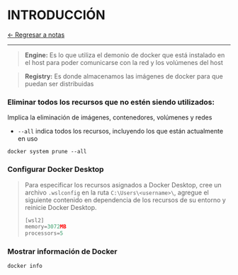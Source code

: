 # INTRODUCCIÓN

[← Regresar a notas](../../README.md) <br>

----

> **Engine:** Es lo que utiliza el demonio de docker que está instalado en el host para poder comunicarse con la red y los volúmenes del host

> **Registry:** Es donde almacenamos las imágenes de docker para que puedan ser distribuidas

### Eliminar todos los recursos que no estén siendo utilizados:
Implica la eliminación de imágenes, contenedores, volúmenes y redes
- `--all` indica todos los recursos, incluyendo los que están actualmente en uso
```shell script
docker system prune --all
```

### Configurar Docker Desktop
> Para especificar los recursos asignados a Docker Desktop, cree un archivo `.wslconfig` en la ruta
> `C:\Users\<username>\`, agregue el siguiente contenido en dependencia de los recursos de su entorno y reinicie Docker Desktop.
> ```javascript
> [wsl2]
> memory=3072MB
> processors=5
> ```

### Mostrar información de Docker
```shell script
docker info
```